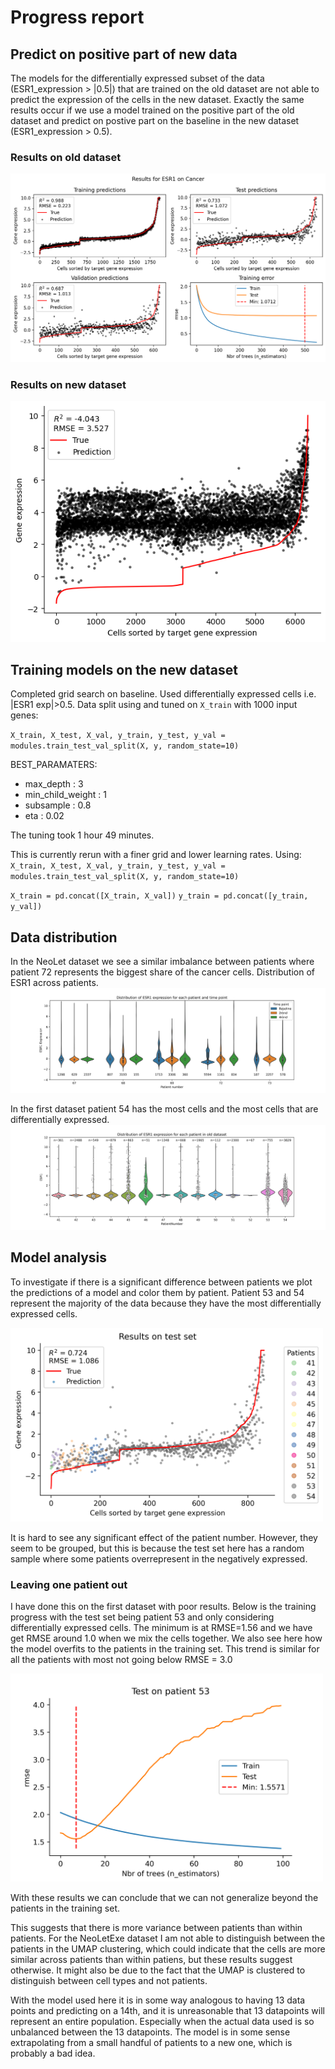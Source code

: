 # Progress report


## Predict on positive part of new data
The models for the differentially expressed subset of the data (ESR1_expression > |0.5|) that are trained on the old dataset are not able to predict the expression of the cells in the new dataset. Exactly the same results occur if we use a model trained on the positive part of the old dataset and predict on postive part on the baseline in the new dataset (ESR1_expression > 0.5). 

### Results on old dataset
![ESR1 results on old dataset](plots/ESR1_results.png)
### Results on new dataset
![ESR1 results on new dataset](plots/results_new_baseline_diff_exp.png)


## Training models on the new dataset
Completed grid search on baseline. Used differentially expressed cells i.e. |ESR1 exp|>0.5. 
Data split using and tuned on `X_train` with 1000 input genes: 

`X_train, X_test, X_val, y_train, y_test, y_val = modules.train_test_val_split(X, y, random_state=10)`

BEST_PARAMATERS:
- max_depth  :  3
- min_child_weight  :  1
- subsample  :  0.8
- eta  :  0.02

The tuning took 1 hour 49  minutes.

This is currently rerun with a finer grid and lower learning rates.
Using: 
`X_train, X_test, X_val, y_train, y_test, y_val = modules.train_test_val_split(X, y, random_state=10)`

`X_train = pd.concat([X_train, X_val])`
`y_train = pd.concat([y_train, y_val])`


## Data distribution
In the NeoLet dataset we see a similar imbalance between patients where patient 72 represents the biggest share of the cancer cells.
Distribution of ESR1 across patients. 
![ESR1 distribution new dataset](plots/violin_NeoLet.png)

In the first dataset patient 54 has the most cells and the most cells that are differentially expressed.
![ESR1 distribution new dataset](plots/violin_oldset.png)

## Model analysis

To investigate if there is a significant difference between patients we plot the predictions of a model and color them by patient. Patient 53 and 54 represent the majority of the data because they have the most differentially expressed cells.

<img src="plots/colored_pred_test.png" alt="drawing" width="500"/>

It is hard to see any significant effect of the patient number. However, they seem to be grouped, but this is because the test set here has a random sample where some patients overrepresent in the negatively expressed.


### Leaving one patient out
I have done this on the first dataset with poor results. Below is the training progress with the test set being patient 53 and only considering differentially expressed cells. The minimum is at RMSE=1.56 and we have get RMSE around 1.0 when we mix the cells together. We also see here how the model overfits to the patients in the training set. This trend is similar for all the patients with most not going below RMSE = 3.0

<img src="plots/train_prog_pn53.png" alt="drawing" width="500"/>

With these results we can conclude that we can not generalize beyond the patients in the training set. 

This suggests that there is more variance between patients than within patients. For the NeoLetExe dataset I am not able to distinguish between the patients in the UMAP clustering, which could indicate that the cells are more similar across patients than within patiens, but these results suggest otherwise. It might also be due to the fact that the UMAP is clustered to distinguish between cell types and not patients. 

With the model used here it is in some way analogous to having 13 data points and predicting on a 14th, and it is unreasonable that 13 datapoints will represent an entire population. Especially when the actual data used is so unbalanced between the 13 datapoints. The model is in some sense extrapolating from a small handful of patients to a new one, which is probably a bad idea. 